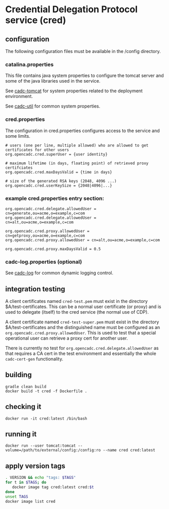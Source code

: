 # Credential Delegation Protocol service (cred)

## configuration

The following configuration files must be available in the /config directory.

### catalina.properties
This file contains java system properties to configure the tomcat server and some of the java
libraries used in the service.

See <a href="https://github.com/opencadc/docker-base/tree/master/cadc-tomcat">cadc-tomcat</a>
for system properties related to the deployment environment.

See <a href="https://github.com/opencadc/core/tree/master/cadc-util">cadc-util</a>
for common system properties.

### cred.properties

The configuration in cred.properties configures access to the service and some limits.

```
# users (one per line, multiple allowed) who are allowed to get certificates for other users
org.opencadc.cred.superUser = {user identity}

# maximum lifetime (in days, floating point) of retrieved proxy certifciates
org.opencadc.cred.maxDaysValid = {time in days}

# size of the generated RSA keys (2048, 4096 ...)
org.opencadc.cred.userKeySize = {2048|4096|...}
```

### example cred.properties entry section:
```
org.opencadc.cred.delegate.allowedUser = cn=generate,ou=acme,o=example,c=com 
org.opencadc.cred.delegate.allowedUser = cn=alt,ou=acme,o=example,c=com

org.opencadc.cred.proxy.allowedUser = cn=getproxy,ou=acme,o=example,c=com
org.opencadc.cred.proxy.allowedUser = cn=alt,ou=acme,o=example,c=com

org.opencadc.cred.proxy.maxDaysValid = 0.5
```

### cadc-log.properties (optional)
See <a href="https://github.com/opencadc/core/tree/master/cadc-log">cadc-log</a> for common
dynamic logging control.


## integration testing

A client certificates named `cred-test.pem` must exist in the directory $A/test-certificates.
This can be a normal user certificate (or proxy) and is used to delegate (itself) to the cred service (the 
normal use of CDP).

A client certificate named `cred-test-super.pem` must exist in the directory $A/test-certificates and the 
distinguished name must be configured as an `org.opencadc.cred.proxy.allowedUser`. This is used to test that
a special operational user can retrieve a proxy cert for another user.

There is currently no test for `org.opencadc.cred.delegate.allowedUser` as that requires a CA cert in the
test environment and essentially the whole `cadc-cert-gen` functionality.

## building

```
gradle clean build
docker build -t cred -f Dockerfile .
```

## checking it
```
docker run -it cred:latest /bin/bash
```

## running it
```
docker run --user tomcat:tomcat --volume=/path/to/external/config:/config:ro --name cred cred:latest
```

## apply version tags
```bash
. VERSION && echo "tags: $TAGS" 
for t in $TAGS; do
   docker image tag cred:latest cred:$t
done
unset TAGS
docker image list cred
```

